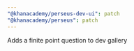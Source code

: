 ```yaml
---
"@khanacademy/perseus-dev-ui": patch
"@khanacademy/perseus": patch
---
```


Adds a finite point question to dev gallery
